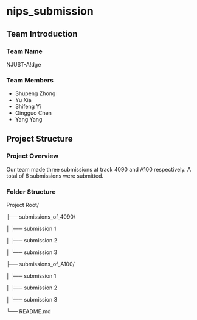 # nips_submission

## Team Introduction

### Team Name

NJUST-A!dge

### Team Members

- Shupeng Zhong
- Yu Xia
- Shifeng Yi
- Qingguo Chen
- Yang Yang

## Project Structure

### Project Overview

Our team made three submissions at track 4090 and A100 respectively. A total of 6 submissions were submitted.

### Folder Structure

Project Root/

├── submissions_of_4090/

│ ├── submission 1

│ ├── submission 2

│ └── submission 3

├── submissions_of_A100/

│ ├── submission 1

│ ├── submission 2

│ └── submission 3

└── README.md


